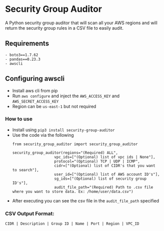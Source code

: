 # Security Group Auditor

A Python security group auditor that will scan all your AWS regions and
will return the security group rules in a CSV file to easily audit.

## Requirements
    - boto3==1.7.62
    - pandas==0.23.3
    - awscli

## Configuring awscli
- Install aws cli from pip
- Run `aws configure` and inject the `AWS_ACCESS_KEY` and `AWS_SECRET_ACCESS_KEY`
- Region can be `us-east-1` but not required

### How to use
- Install using `pip3 install security-group-auditor`
- Use the code via the following
    ```
    from security_group_auditor import security_group_auditor

    security_group_auditor(regions="(Required) ALL",
                       vpc_ids=["(Optional) list of vpc ids | None"],
                       protocol="(Optional) TCP | UDP | ICMP",
                       cidr=["(Optional) list of CIDR's that you want to search"],
                       user_id=["(Optional) list of AWS account ID's"],
                       sg_ids=["(Optional) list of security group ID's"],
                       audit_file_path="(Required) Path to .csv file where you want to store data. Ex: /home/user/data.csv")
    ```
- After executing you can see the csv file in the `audit_file_path` specified

### CSV Output Format:

`CIDR | Description | Group ID | Name | Port | Region | VPC_ID`
